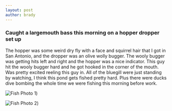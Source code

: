 ```yaml
---
layout: post
author: brady
---
```


### Caught a largemouth bass this morning on a hopper dropper set up

The hopper was some weird dry fly with a face and squirrel hair that I got in San Antonio, and the dropper was an olive wolly bugger. The wooly bugger was getting hits left and right and the hopper was a nice indicator. This guy hit the wooly bugger hard and he got hooked in the corner of the mouth. Was pretty excited reeling this guy in. All of the bluegill were just standing by watching, I think this pond gets fished pretty hard. Plus there were ducks dive bombing the whole time we were fishing this morning before work.

![Fish Photo 1]({{site.baseurl}}/assets/images/fishing-03-07-24/IMG_4457.png))

![Fish Photo 2]({{site.baseurl}}/assets/images/fishing-03-07-24/IMG_4458.png))